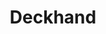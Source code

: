 ---
title: "Deckhand"
teaser_image: "/files/site/teaching-seaward.jpg"
description: "As a deckhand and educator on tall ships for Call of the Sea and Sea Education Association, I have taught elementary- to college-aged students basics of sail theory, marine ecology, oceanographic research, modern and historical navigation techniques, and seamanship."
---